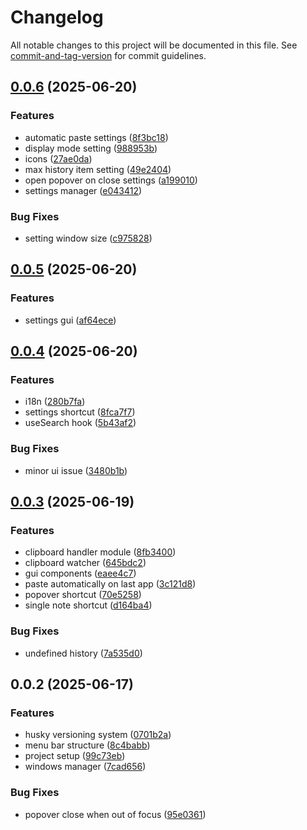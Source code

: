 # Changelog

All notable changes to this project will be documented in this file. See [commit-and-tag-version](https://github.com/absolute-version/commit-and-tag-version) for commit guidelines.

## [0.0.6](https://github.com/simonepiteo/clipboard-manager/compare/v0.0.5...v0.0.6) (2025-06-20)


### Features

* automatic paste settings ([8f3bc18](https://github.com/simonepiteo/clipboard-manager/commit/8f3bc181d43f7490ef04de05738a0e3deb315fa0))
* display mode setting ([988953b](https://github.com/simonepiteo/clipboard-manager/commit/988953b43af9894e86fb830a0128cad81671f389))
* icons ([27ae0da](https://github.com/simonepiteo/clipboard-manager/commit/27ae0dae9b1b8b6d237d86c6fe5401e6e7a057af))
* max history item setting ([49e2404](https://github.com/simonepiteo/clipboard-manager/commit/49e24040649636538b54fb5a3996f5eeb3da381c))
* open popover on close settings ([a199010](https://github.com/simonepiteo/clipboard-manager/commit/a199010d9dd24ca2a1cd78ff4cc548674ddcadb1))
* settings manager ([e043412](https://github.com/simonepiteo/clipboard-manager/commit/e04341232e321a843bbc60ae0acb4c23be96d11a))


### Bug Fixes

* setting window size ([c975828](https://github.com/simonepiteo/clipboard-manager/commit/c97582826519b72020bf8c73fed422d9b020fb2e))

## [0.0.5](https://github.com/simonepiteo/clipboard-manager/compare/v0.0.4...v0.0.5) (2025-06-20)


### Features

* settings gui ([af64ece](https://github.com/simonepiteo/clipboard-manager/commit/af64ecedc24b77f47898ad194f73912740030cb7))

## [0.0.4](https://github.com/simonepiteo/clipboard-manager/compare/v0.0.3...v0.0.4) (2025-06-20)


### Features

* i18n ([280b7fa](https://github.com/simonepiteo/clipboard-manager/commit/280b7fab46582d91d1e2a46a50a9b181252efd6d))
* settings shortcut ([8fca7f7](https://github.com/simonepiteo/clipboard-manager/commit/8fca7f7ec43b5e0a2cf602305639ee3c28bf8478))
* useSearch hook ([5b43af2](https://github.com/simonepiteo/clipboard-manager/commit/5b43af23bdbda97713f5a8e88886f29b4f7e16b6))


### Bug Fixes

* minor ui issue ([3480b1b](https://github.com/simonepiteo/clipboard-manager/commit/3480b1b70da26a7c5e18d6c70a78f564a77aa26f))

## [0.0.3](https://github.com/simonepiteo/clipboard-manager/compare/v0.0.2...v0.0.3) (2025-06-19)


### Features

* clipboard handler module ([8fb3400](https://github.com/simonepiteo/clipboard-manager/commit/8fb34005f9602aa6f8c2ad356f528dded087522f))
* clipboard watcher ([645bdc2](https://github.com/simonepiteo/clipboard-manager/commit/645bdc20b37902ddcecb62f05aa158ea825236f3))
* gui components ([eaee4c7](https://github.com/simonepiteo/clipboard-manager/commit/eaee4c780f54425bb7f91fb23b9d7253510bbc4e))
* paste automatically on last app ([3c121d8](https://github.com/simonepiteo/clipboard-manager/commit/3c121d8e9721c99fb7b1e65116d941a7277981c7))
* popover shortcut ([70e5258](https://github.com/simonepiteo/clipboard-manager/commit/70e5258cb55cc163f8c469d27af1b9ea32f5f147))
* single note shortcut ([d164ba4](https://github.com/simonepiteo/clipboard-manager/commit/d164ba46520cea693fe8c9f0de26c589e4fe4bd0))


### Bug Fixes

* undefined history ([7a535d0](https://github.com/simonepiteo/clipboard-manager/commit/7a535d078ad982de8bf2dfe25e6f44d05b0d3c5e))

## 0.0.2 (2025-06-17)


### Features

* husky versioning system ([0701b2a](https://github.com/simonepiteo/clipboard-manager/commit/0701b2acb7a39ecba0e5c5bee4680be262591a8a))
* menu bar structure ([8c4babb](https://github.com/simonepiteo/clipboard-manager/commit/8c4babb8c51f01fbb2c7fa67db672382155dff95))
* project setup ([99c73eb](https://github.com/simonepiteo/clipboard-manager/commit/99c73ebae7b5c8b78a110ba5539846141745d0ea))
* windows manager ([7cad656](https://github.com/simonepiteo/clipboard-manager/commit/7cad65629146c7795b36b97a7b6d4e03043061bf))


### Bug Fixes

* popover close when out of focus ([95e0361](https://github.com/simonepiteo/clipboard-manager/commit/95e0361548700d1b01bb6d1bd740b207b73f03db))
